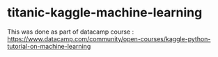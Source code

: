 # titanic-kaggle-machine-learning
This was done as part of datacamp course : https://www.datacamp.com/community/open-courses/kaggle-python-tutorial-on-machine-learning
